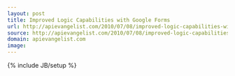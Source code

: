 ```yaml
---
layout: post
title: Improved Logic Capabilities with Google Forms
url: http://apievangelist.com/2010/07/08/improved-logic-capabilities-with-google-forms/
source: http://apievangelist.com/2010/07/08/improved-logic-capabilities-with-google-forms/
domain: apievangelist.com
image: 
---
```

{% include JB/setup %}